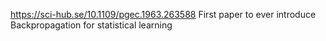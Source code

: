 https://sci-hub.se/10.1109/pgec.1963.263588 
First paper to ever introduce Backpropagation for statistical learning
